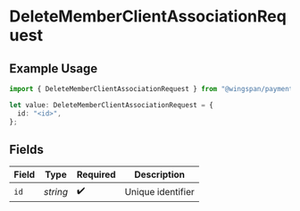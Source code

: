 # DeleteMemberClientAssociationRequest

## Example Usage

```typescript
import { DeleteMemberClientAssociationRequest } from "@wingspan/payments/sdk/models/operations";

let value: DeleteMemberClientAssociationRequest = {
  id: "<id>",
};
```

## Fields

| Field              | Type               | Required           | Description        |
| ------------------ | ------------------ | ------------------ | ------------------ |
| `id`               | *string*           | :heavy_check_mark: | Unique identifier  |